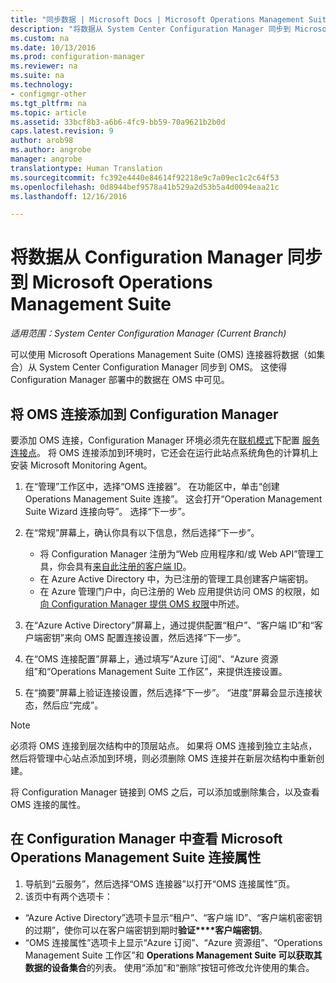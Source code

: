 ```yaml
---
title: "同步数据 | Microsoft Docs | Microsoft Operations Management Suite "
description: "将数据从 System Center Configuration Manager 同步到 Microsoft Operations Management Suite。"
ms.custom: na
ms.date: 10/13/2016
ms.prod: configuration-manager
ms.reviewer: na
ms.suite: na
ms.technology:
- configmgr-other
ms.tgt_pltfrm: na
ms.topic: article
ms.assetid: 33bcf8b3-a6b6-4fc9-bb59-70a9621b2b0d
caps.latest.revision: 9
author: arob98
ms.author: angrobe
manager: angrobe
translationtype: Human Translation
ms.sourcegitcommit: fc392e4440e84614f92218e9c7a09ec1c2c64f53
ms.openlocfilehash: 0d8944bef9578a41b529a2d53b5a4d0094eaa21c
ms.lasthandoff: 12/16/2016

---
```

# <a name="sync-data-from-configuration-manager-to-the-microsoft-operations-management-suite"></a>将数据从 Configuration Manager 同步到 Microsoft Operations Management Suite

*适用范围：System Center Configuration Manager (Current Branch)*

可以使用 Microsoft Operations Management Suite (OMS) 连接器将数据（如集合）从 System Center Configuration Manager 同步到 OMS。 这使得 Configuration Manager 部署中的数据在 OMS 中可见。

## <a name="add-an-oms-connection-to-configuration-manager"></a>将 OMS 连接添加到 Configuration Manager

要添加 OMS 连接，Configuration Manager 环境必须先在[联机模式](https://azure.microsoft.com/en-us/documentation/articles/resource-group-create-service-principal-portal/)下配置 [服务连接点](../../../core/servers/deploy/configure/about-the-service-connection-point.md)。 将 OMS 连接添加到环境时，它还会在运行此站点系统角色的计算机上安装 Microsoft Monitoring Agent。
1.  在“管理”工作区中，选择“OMS 连接器”。 在功能区中，单击“创建 Operations Management Suite 连接”。 这会打开“Operation Management Suite Wizard 连接向导”。 选择“下一步”。
2.  在“常规”屏幕上，确认你具有以下信息，然后选择“下一步”。

    * 将 Configuration Manager 注册为“Web 应用程序和/或 Web API”管理工具，你会具有[来自此注册的客户端 ID](https://azure.microsoft.com/documentation/articles/active-directory-integrating-applications/)。
    * 在 Azure Active Directory 中，为已注册的管理工具创建客户端密钥。
    * 在 Azure 管理门户中，向已注册的 Web 应用提供访问 OMS 的权限，如[向 Configuration Manager 提供 OMS 权限](https://azure.microsoft.com/en-us/documentation/articles/log-analytics-sccm/#provide-configuration-manager-with-permissions-to-oms)中所述。

3.  在“Azure Active Directory”屏幕上，通过提供配置“租户”、“客户端 ID”和“客户端密钥”来向 OMS 配置连接设置，然后选择“下一步”。
4.  在“OMS 连接配置”屏幕上，通过填写“Azure 订阅”、“Azure 资源组”和“Operations Management Suite 工作区”，来提供连接设置。
5.  在“摘要”屏幕上验证连接设置，然后选择“下一步”。 “进度”屏幕会显示连接状态，然后应“完成”。

> [!NOTE]
> 必须将 OMS 连接到层次结构中的顶层站点。 如果将 OMS 连接到独立主站点，然后将管理中心站点添加到环境，则必须删除 OMS 连接并在新层次结构中重新创建。

将 Configuration Manager 链接到 OMS 之后，可以添加或删除集合，以及查看 OMS 连接的属性。

## <a name="viewing-microsoft-operations-management-suite-connection-properties-in-configuration-manager"></a>在 Configuration Manager 中查看 Microsoft Operations Management Suite 连接属性

1.  导航到“云服务”，然后选择“OMS 连接器”以打开“OMS 连接属性”页。
2.  该页中有两个选项卡：
  * “Azure Active Directory”选项卡显示“租户”、“客户端 ID”、“客户端机密密钥的过期”，使你可以在客户端密钥到期时**验证****客户端密钥**。
  * “OMS 连接属性”选项卡上显示“Azure 订阅”、“Azure 资源组”、“Operations Management Suite 工作区”和 **Operations Management Suite 可以获取其数据的设备集合**的列表。 使用“添加”和“删除”按钮可修改允许使用的集合。

